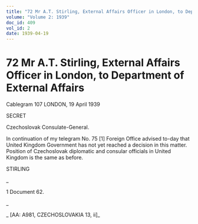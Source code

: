 ```yaml
---
title: "72 Mr A.T. Stirling, External Affairs Officer in London, to Department of External Affairs"
volume: "Volume 2: 1939"
doc_id: 409
vol_id: 2
date: 1939-04-19
---
```


# 72 Mr A.T. Stirling, External Affairs Officer in London, to Department of External Affairs

Cablegram 107 LONDON, 19 April 1939

SECRET

Czechoslovak Consulate-General.

In continuation of my telegram No. 75 [1] Foreign Office advised to-day that United Kingdom Government has not yet reached a decision in this matter. Position of Czechoslovak diplomatic and consular officials in United Kingdom is the same as before.

STIRLING

_

1 Document 62.

_

_ [AA: A981, CZECHOSLOVAKIA 13, ii]_
